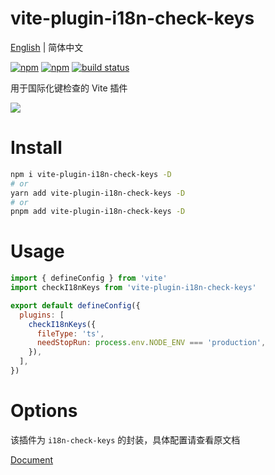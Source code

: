 # vite-plugin-i18n-check-keys

[English](./README.md) | 简体中文

[![npm](https://img.shields.io/npm/v/vite-plugin-i18n-check-keys.svg)](https://github.com/hmydgz/vite-plugin-i18n-check-keys) [![npm](https://img.shields.io/npm/dt/vite-plugin-i18n-check-keys.svg)](https://github.com/hmydgz/vite-plugin-i18n-check-keys) [![build status](https://github.com/hmydgz/vite-plugin-i18n-check-keys/actions/workflows/build.action.yml/badge.svg?branch=main)](https://github.com/hmydgz/vite-plugin-i18n-check-keys/actions)

用于国际化键检查的 Vite 插件

![](http://qiniuyun.hmydgz.top/doc/img/i18n-check-keys-img1.png)

# Install
```bash
npm i vite-plugin-i18n-check-keys -D
# or
yarn add vite-plugin-i18n-check-keys -D
# or
pnpm add vite-plugin-i18n-check-keys -D
```

# Usage
```js
import { defineConfig } from 'vite'
import checkI18nKeys from 'vite-plugin-i18n-check-keys'

export default defineConfig({
  plugins: [
    checkI18nKeys({
      fileType: 'ts',
      needStopRun: process.env.NODE_ENV === 'production',
    }),
  ],
})
```

# Options
该插件为 `i18n-check-keys` 的封装，具体配置请查看原文档

[Document](https://github.com/heimeiyaodagongzai/i18n-check-keys#options)